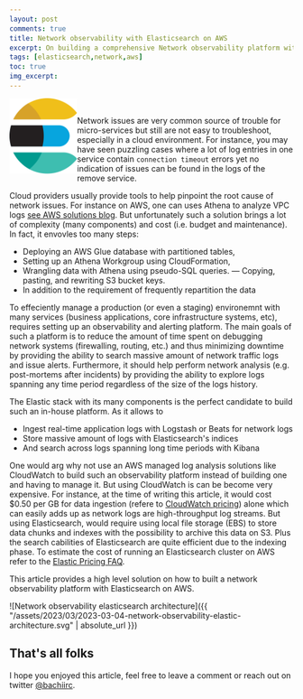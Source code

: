 ```yaml
---
layout: post
comments: true
title: Network observability with Elasticsearch on AWS
excerpt: On building a comprehensive Network observability platform with the Elastic stack
tags: [elasticsearch,network,aws]
toc: true
img_excerpt:
---
```


<img align="left" src="/assets/logos/elasticsearch.svg" width="120" />
<br/>

Network issues are very common source of trouble for micro-services but still are not easy to troubleshoot, especially in a cloud environment. For instance, you may have seen puzzling cases where a lot of log entries in one service contain `connection timeout` errors yet no indication of issues can be found in the logs of the remove service.

Cloud providers usually provide tools to help pinpoint the root cause of network issues. For instance on AWS, one can uses Athena to analyze VPC logs [see AWS solutions blog](https://aws.amazon.com/blogs/networking-and-content-delivery/analyze-vpc-flow-logs-with-point-and-click-amazon-athena-integration/). But unfortunately such a solution brings a lot of complexity (many components) and cost (i.e. budget and maintenance). In fact, it envovles too many steps:
- Deploying an AWS Glue database with partitioned tables,
- Setting up an Athena Workgroup using CloudFormation,
- Wrangling data with Athena using pseudo-SQL queries.
— Copying, pasting, and rewriting S3 bucket keys.
- In addition to the requirement of frequently repartition the data

To effeciently manage a production (or even a staging) environemnt with many services (business applications, core infrastructure systems, etc), requires setting up an observability and alerting platform. The main goals of such a platform is to reduce the amount of time spent on debugging network systems (firewalling, routing, etc.) and thus minimizing downtime by providing the ability to search massive amount of network traffic logs and issue alerts. Furthermore, it should help perform network analysis (e.g. post-mortems after incidents) by providing the ability to explore logs spanning any time period regardless of the size of the logs history.

The Elastic stack with its many components is the perfect candidate to build such an in-house platform. As it allows to
- Ingest real-time application logs with Logstash or Beats for network logs
- Store massive amount of logs with Elasticsearch's indices
- And search across logs spanning long time periods with Kibana

One would arg why not use an AWS managed log analysis solutions like CloudWatch to build such an observability platform instead of building one and having to manage it. But using CloudWatch is can be become very expensive. For instance, at the time of writing this article, it would cost $0.50 per GB for data ingestion (refere to [CloudWatch pricing](https://aws.amazon.com/cloudwatch/pricing/)) alone which can easily adds up as network logs are high-throughput log streams. But using Elasticsearch, would require using local file storage (EBS) to store data chunks and indexes with the possibility to archive this data on S3. Plus the search cabilities of Elasticsearch are quite efficient due to the indexing phase. To estimate the cost of running an Elasticsearch cluster on AWS refer to the [Elastic Pricing FAQ](https://www.elastic.co/pricing/faq).

This article provides a high level solution on how to built a network observability platform with Elasticsearch on AWS.

![Network observability elasticsearch architecture]({{ "/assets/2023/03/2023-03-04-network-observability-elastic-architecture.svg" | absolute_url }})



## That's all folks
I hope you enjoyed this article, feel free to leave a comment or reach out on twitter [@bachiirc](https://twitter.com/bachiirc).
